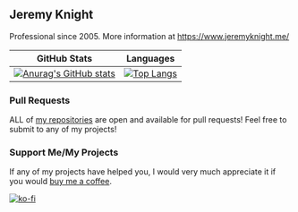 ## Jeremy Knight
Professional since 2005. More information at https://www.jeremyknight.me/

| GitHub Stats | Languages |
| --- | --- |
| [![Anurag's GitHub stats](https://github-readme-stats.vercel.app/api?username=jeremyknight-me&theme=dark&hide_rank=true&hide_title=true)](https://github.com/anuraghazra/github-readme-stats) | [![Top Langs](https://github-readme-stats.vercel.app/api/top-langs/?username=jeremyknight-me&layout=compact&theme=dark&hide_title=true)](https://github.com/anuraghazra/github-readme-stats) |

### Pull Requests
ALL of [my repositories](https://github.com/jeremyknight-me?tab=repositories) are open and available for pull requests! Feel free to submit to any of my projects! 

### Support Me/My Projects
If any of my projects have helped you, I would very much appreciate it if you would [buy me a coffee](https://ko-fi.com/jeremyknight). 

[![ko-fi](https://ko-fi.com/img/githubbutton_sm.svg)](https://ko-fi.com/Q5Q23G0DD)
